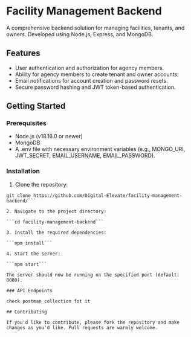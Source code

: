 # Facility Management Backend

A comprehensive backend solution for managing facilities, tenants, and owners. Developed using Node.js, Express, and MongoDB.

## Features

- User authentication and authorization for agency members.
- Ability for agency members to create tenant and owner accounts.
- Email notifications for account creation and password resets.
- Secure password hashing and JWT token-based authentication.

## Getting Started

### Prerequisites

- Node.js (v18.16.0 or newer)
- MongoDB
- A .env file with necessary environment variables (e.g., MONGO_URI, JWT_SECRET, EMAIL_USERNAME, EMAIL_PASSWORD).
  
### Installation

1. Clone the repository:
   
```
git clone https://github.com/Digital-Elevate/facility-management-backend/```

2. Navigate to the project directory:

```cd facility-management-backend```

3. Install the required dependencies:

```npm install```

4. Start the server:

```npm start```

The server should now be running on the specified port (default: 8080).

### API Endpoints

check postman collection fot it

## Contributing

If you'd like to contribute, please fork the repository and make changes as you'd like. Pull requests are warmly welcome.
